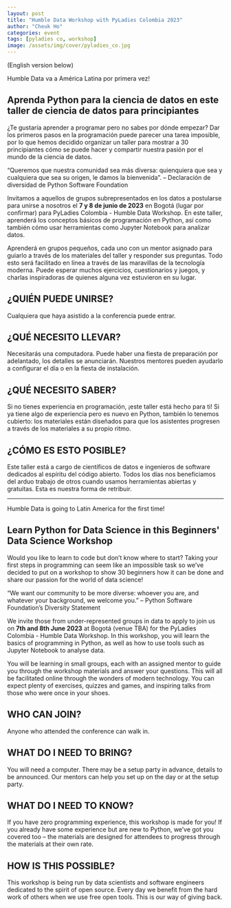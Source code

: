 ```yaml
---
layout: post
title: "Humble Data Workshop with PyLadies Colombia 2023"
author: "Cheuk Ho"
categories: event
tags: [pyladies co, workshop]
image: /assets/img/cover/pyladies_co.jpg
---
```


(English version below)

Humble Data va a América Latina por primera vez!

## Aprenda Python para la ciencia de datos en este taller de ciencia de datos para principiantes

¿Te gustaría aprender a programar pero no sabes por dónde empezar? Dar los primeros pasos en la programación puede parecer una tarea imposible, por lo que hemos decidido organizar un taller para mostrar a 30 principiantes cómo se puede hacer y compartir nuestra pasión por el mundo de la ciencia de datos.

“Queremos que nuestra comunidad sea más diversa: quienquiera que sea y cualquiera que sea su origen, le damos la bienvenida”. – Declaración de diversidad de Python Software Foundation

Invitamos a aquellos de grupos subrepresentados en los datos a postularse para unirse a nosotros el **7 y 8 de junio de 2023** en Bogotá (lugar por confirmar) para PyLadies Colombia - Humble Data Workshop. En este taller, aprenderá los conceptos básicos de programación en Python, así como también cómo usar herramientas como Jupyter Notebook para analizar datos.

Aprenderá en grupos pequeños, cada uno con un mentor asignado para guiarlo a través de los materiales del taller y responder sus preguntas. Todo esto será facilitado en línea a través de las maravillas de la tecnología moderna. Puede esperar muchos ejercicios, cuestionarios y juegos, y charlas inspiradoras de quienes alguna vez estuvieron en su lugar.

## ¿QUIÉN PUEDE UNIRSE?
Cualquiera que haya asistido a la conferencia puede entrar.

## ¿QUÉ NECESITO LLEVAR?
Necesitarás una computadora. Puede haber una fiesta de preparación por adelantado, los detalles se anunciarán. Nuestros mentores pueden ayudarlo a configurar el día o en la fiesta de instalación.

## ¿QUÉ NECESITO SABER?
Si no tienes experiencia en programación, ¡este taller está hecho para ti! Si ya tiene algo de experiencia pero es nuevo en Python, también lo tenemos cubierto: los materiales están diseñados para que los asistentes progresen a través de los materiales a su propio ritmo.

## ¿CÓMO ES ESTO POSIBLE?
Este taller está a cargo de científicos de datos e ingenieros de software dedicados al espíritu del código abierto. Todos los días nos beneficiamos del arduo trabajo de otros cuando usamos herramientas abiertas y gratuitas. Esta es nuestra forma de retribuir.

-------------

Humble Data is going to Latin America for the first time!

## Learn Python for Data Science in this Beginners' Data Science Workshop

Would you like to learn to code but don’t know where to start? Taking your first steps in programming can seem like an impossible task so we’ve decided to put on a workshop to show 30 beginners how it can be done and share our passion for the world of data science!

“We want our community to be more diverse: whoever you are, and whatever your background, we welcome you.” – Python Software Foundation’s Diversity Statement

We invite those from under-represented groups in data to apply to join us on **7th and 8th June 2023** at Bogotá (venue TBA) for the PyLadies Colombia - Humble Data Workshop. In this workshop, you will learn the basics of programming in Python, as well as how to use tools such as Jupyter Notebook to analyse data.

You will be learning in small groups, each with an assigned mentor to guide you through the workshop materials and answer your questions. This will all be facilitated online through the wonders of modern technology. You can expect plenty of exercises, quizzes and games, and inspiring talks from those who were once in your shoes.

## WHO CAN JOIN?
Anyone who attended the conference can walk in.

## WHAT DO I NEED TO BRING?
You will need a computer. There may be a setup party in advance, details to be announced. Our mentors can help you set up on the day or at the setup party.

## WHAT DO I NEED TO KNOW?
If you have zero programming experience, this workshop is made for you! If you already have some experience but are new to Python, we’ve got you covered too – the materials are designed for attendees to progress through the materials at their own rate.

## HOW IS THIS POSSIBLE?
This workshop is being run by data scientists and software engineers dedicated to the spirit of open source. Every day we benefit from the hard work of others when we use free open tools. This is our way of giving back.
